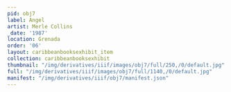 ```yaml
---
pid: obj7
label: Angel
artist: Merle Collins
_date: '1987'
location: Grenada
order: '06'
layout: caribbeanbooksexhibit_item
collection: caribbeanbooksexhibit
thumbnail: "/img/derivatives/iiif/images/obj7/full/250,/0/default.jpg"
full: "/img/derivatives/iiif/images/obj7/full/1140,/0/default.jpg"
manifest: "/img/derivatives/iiif/obj7/manifest.json"
---
```

